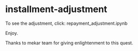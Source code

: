 # installment-adjustment

To see the adjustment, click: repayment_adjustment.ipynb

Enjoy.

Thanks to mekar team for giving enlightenment to this quest. 
